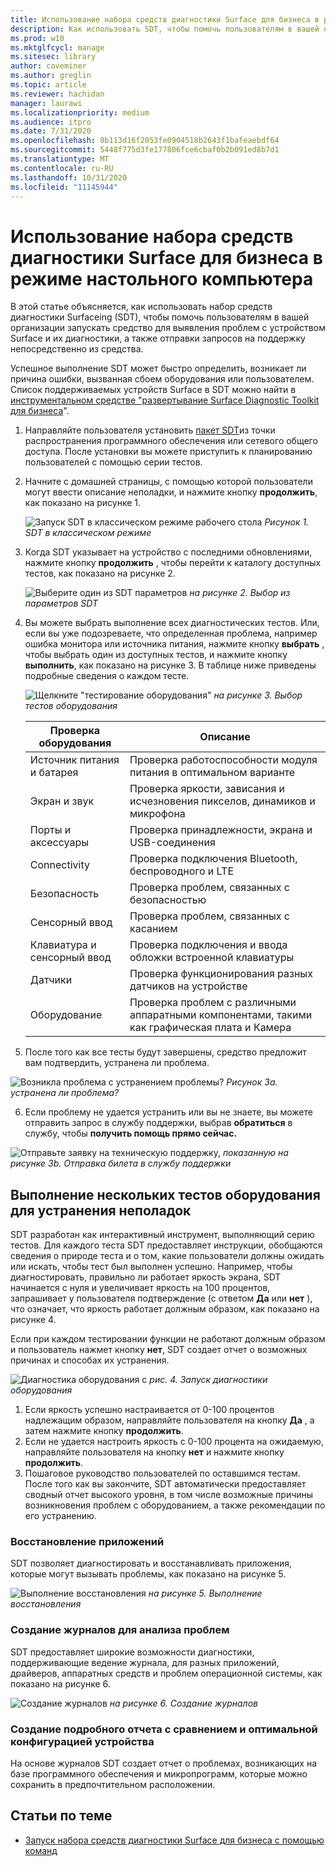 ```yaml
---
title: Использование набора средств диагностики Surface для бизнеса в режиме настольного компьютера
description: Как использовать SDT, чтобы помочь пользователям в вашей организации запускать это средство для выявления проблем с устройством Surface и для диагностики запросов на предоставление поддержки непосредственно из средства.
ms.prod: w10
ms.mktglfcycl: manage
ms.sitesec: library
author: coveminer
ms.author: greglin
ms.topic: article
ms.reviewer: hachidan
manager: laurawi
ms.localizationpriority: medium
ms.audience: itpro
ms.date: 7/31/2020
ms.openlocfilehash: 8b113d16f2053fe0904518b2643f1bafeaebdf64
ms.sourcegitcommit: 5448f775d3fe177806fce6cbaf0b2b091ed8b7d1
ms.translationtype: MT
ms.contentlocale: ru-RU
ms.lasthandoff: 10/31/2020
ms.locfileid: "11145944"
---
```

# Использование набора средств диагностики Surface для бизнеса в режиме настольного компьютера

В этой статье объясняется, как использовать набор средств диагностики Surfaceing (SDT), чтобы помочь пользователям в вашей организации запускать средство для выявления проблем с устройством Surface и их диагностики, а также отправки запросов на поддержку непосредственно из средства. 

Успешное выполнение SDT может быстро определить, возникает ли причина ошибки, вызванная сбоем оборудования или пользователем. Список поддерживаемых устройств Surface в SDT можно найти в [инструментальном средстве "развертывание Surface Diagnostic Toolkit для бизнеса](surface-diagnostic-toolkit-business.md)".


1. Направляйте пользователя установить [пакет SDT](surface-diagnostic-toolkit-business.md#preparing-the-sdt-package-for-distribution)из точки распространения программного обеспечения или сетевого общего доступа. После установки вы можете приступить к планированию пользователей с помощью серии тестов. 

2. Начните с домашней страницы, с помощью которой пользователи могут ввести описание неполадки, и нажмите кнопку **продолжить**, как показано на рисунке 1.

    ![Запуск SDT в классическом режиме рабочего стола ](images/sdt-desk-1.png)
 *Рисунок 1. SDT в классическом режиме*

3. Когда SDT указывает на устройство с последними обновлениями, нажмите кнопку **продолжить** , чтобы перейти к каталогу доступных тестов, как показано на рисунке 2.

    ![Выберите один из SDT параметров ](images/sdt1.png)
 *на рисунке 2. Выбор из параметров SDT*

4. Вы можете выбрать выполнение всех диагностических тестов. Или, если вы уже подозреваете, что определенная проблема, например ошибка монитора или источника питания, нажмите кнопку **выбрать** , чтобы выбрать один из доступных тестов, и нажмите кнопку **выполнить**, как показано на рисунке 3. В таблице ниже приведены подробные сведения о каждом тесте. 

    ![Щелкните "тестирование оборудования" ](images/sdt2.png)
 *на рисунке 3. Выбор тестов оборудования*

    Проверка оборудования | Описание
    --- | ---
    Источник питания и батарея |  Проверка работоспособности модуля питания в оптимальном варианте
    Экран и звук   | Проверка яркости, зависания и исчезновения пикселов, динамиков и микрофона
    Порты и аксессуары   | Проверка принадлежности, экрана и USB-соединения
    Connectivity |  Проверка подключения Bluetooth, беспроводного и LTE
    Безопасность    | Проверка проблем, связанных с безопасностью
    Сенсорный ввод   | Проверка проблем, связанных с касанием
    Клавиатура и сенсорный ввод |    Проверка подключения и ввода обложки встроенной клавиатуры
    Датчики | Проверка функционирования разных датчиков на устройстве
    Оборудование |  Проверка проблем с различными аппаратными компонентами, такими как графическая плата и Камера

5. После того как все тесты будут завершены, средство предложит вам подтвердить, устранена ли проблема. 

 ![Возникла проблема с устранением проблемы? ](images/sdt3.png)
 *Рисунок 3a. устранена ли проблема?*

6. Если проблему не удается устранить или вы не знаете, вы можете отправить запрос в службу поддержки, выбрав **обратиться** в службу, чтобы **получить помощь прямо сейчас.**
 
 ![Отправьте заявку на техническую поддержку, ](images/sdt4.png)
 *показанную на рисунке 3b. Отправка билета в службу поддержки*

<span id="multiple" />

## Выполнение нескольких тестов оборудования для устранения неполадок

SDT разработан как интерактивный инструмент, выполняющий серию тестов. Для каждого теста SDT предоставляет инструкции, обобщаются сведения о природе теста и о том, какие пользователи должны ожидать или искать, чтобы тест был выполнен успешно. Например, чтобы диагностировать, правильно ли работает яркость экрана, SDT начинается с нуля и увеличивает яркость на 100 процентов, запрашивает у пользователя подтверждение (с ответом **Да** или **нет** ), что означает, что яркость работает должным образом, как показано на рисунке 4. 

Если при каждом тестировании функции не работают должным образом и пользователь нажмет кнопку **нет**, SDT создает отчет о возможных причинах и способах их устранения. 

![Диагностика оборудования с ](images/sdt-desk-4.png)
 *рис. 4. Запуск диагностики оборудования*

1. Если яркость успешно настраивается от 0-100 процентов надлежащим образом, направляйте пользователя на кнопку **Да** , а затем нажмите кнопку **продолжить**. 
2. Если не удается настроить яркость с 0-100 процента на ожидаемую, направляйте пользователя на кнопку **нет** и нажмите кнопку **продолжить**. 
3. Пошаговое руководство пользователей по оставшимся тестам. После того как вы закончите, SDT автоматически предоставляет сводный отчет высокого уровня, в том числе возможные причины возникновения проблем с оборудованием, а также рекомендации по его устранению.


### Восстановление приложений

SDT позволяет диагностировать и восстанавливать приложения, которые могут вызывать проблемы, как показано на рисунке 5.

![Выполнение восстановления ](images/sdt-desk-5.png)
 *на рисунке 5. Выполнение восстановления*
<span id="logs" />

### Создание журналов для анализа проблем 

SDT предоставляет широкие возможности диагностики, поддерживающие ведение журнала, для разных приложений, драйверов, аппаратных средств и проблем операционной системы, как показано на рисунке 6.

![Создание журналов ](images/sdt-desk-6.png)
 *на рисунке 6. Создание журналов*

<span id="detailed-report" />

### Создание подробного отчета с сравнением и оптимальной конфигурацией устройства

На основе журналов SDT создает отчет о проблемах, возникающих на базе программного обеспечения и микропрограмм, которые можно сохранить в предпочтительном расположении.

##  <a name="related-topics"></a>Статьи по теме

- [Запуск набора средств диагностики Surface для бизнеса с помощью команд](surface-diagnostic-toolkit-command-line.md)

